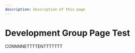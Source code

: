 ```yaml
---
description: Description of this page
---
```


# Development Group Page Test

CONNNNETTTTENTTTTTTT

